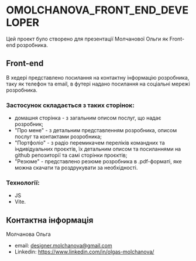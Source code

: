 # OMOLCHANOVA_FRONT_END_DEVELOPER

Цей проект було створено для презентації Молчанової Ольги як Front-end
розробника.

## Front-end

В хедері представлено посилання на контактну інформацію розробника, таку як
телефон та email, в футері надано посилання на соціальні мережі розробника.

### Застосунок складається з таких сторінок:

- домашня сторінка - з загальним описом послуг, що надає розробник;
- "Про мене" - з детальним представленням розробника, описом послуг та
  контактами розробника;
- "Портфоліо" - з радіо перемикачем переліків командних та індивідуальних
  проєктів, їх детальним описом та посиланнями на github репозиторії та самі
  сторінки проєктів;
- "Резюме" - представлено резюме розробника в .pdf-форматі, яке можна скачати та
  роздрукувати за необхідності.

### Технології:

- JS
- Vite.

## Контактна інформація

Молчанова Ольга

- email: designer.molchanova@gmail.com
- Linkedin: https://www.linkedin.com/in/olgas-molchanova/
